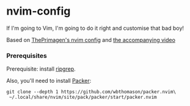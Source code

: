 # nvim-config

If I'm going to Vim, I'm going to do it right and customise that bad boy!

Based on [ThePrimagen's nvim config](https://github.com/ThePrimeagen/init.lua) and [the accompanying video](https://www.youtube.com/watch?v=w7i4amO_zaE)

### Prerequisites

Prerequisite: install [ripgrep](https://github.com/BurntSushi/ripgrep).

Also, you'll need to install [Packer](https://github.com/wbthomason/packer.nvim):

```shell
git clone --depth 1 https://github.com/wbthomason/packer.nvim\
 ~/.local/share/nvim/site/pack/packer/start/packer.nvim
```
